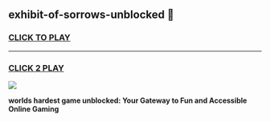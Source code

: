 
## exhibit-of-sorrows-unblocked 👋
<h3>
<a href="https://premium.freeplayer.one?title=exhibit-of-sorrows-unblocked&ref=14F">CLICK TO PLAY</a></h3>
<hr>

<h3>
<a href="https://premium.freeplayer.one?title=exhibit-of-sorrows-unblocked&ref=14F">CLICK 2 PLAY</a>
  
</h3>

<a href="https://premium.freeplayer.one?title=exhibit-of-sorrows-unblocked&ref=12F/"><img src="https://clearcache.store/games.png"></a>


**worlds hardest game unblocked: Your Gateway to Fun and Accessible Online Gaming**
